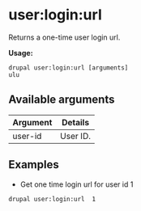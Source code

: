 # user:login:url
Returns a one-time user login url.

**Usage:**
```
drupal user:login:url [arguments]
ulu
```

## Available arguments
Argument | Details
---------|-------------
user-id | User ID.

## Examples
* Get one time login url for user id 1
```
drupal user:login:url  1
```
